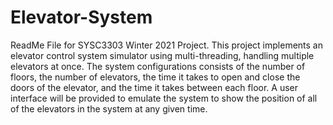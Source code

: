 # Elevator-System

ReadMe File for SYSC3303 Winter 2021 Project. This project implements an elevator control system simulator using multi-threading, handling multiple elevators at once. The system configurations consists of the number of floors, the number of elevators, the time it takes to open and close the doors of the elevator, and the time it takes between each floor. A user interface will be provided to emulate the system to show the position of all of the elevators in the system at any given time.  
